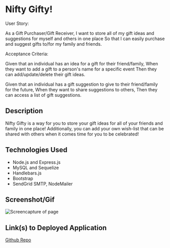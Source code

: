 # Nifty Gifty!

User Story:

As a Gift Purchaser/Gift Receiver,
I want to store all of my gift ideas and suggestions for myself and others in one place
So that I can easily purchase and suggest gifts to/for my family and friends.

Acceptance Criteria:

Given that an individual has an idea for a gift for their friend/family,
When they want to add a gift to a person's name for a specific event
Then they can add/update/delete their gift ideas.

Given that an individual has a gift suggestion to give to their friend/family for the future,
When they want to share suggestions to others,
Then they can access a list of gift suggestions.

## Description

Nifty Gifty is a way for you to store your gift ideas for all of your friends and family in one place! Additionally, you can add your own wish-list that can be shared with others when it comes time for you to be celebrated!

## Technologies Used

- Node.js and Express.js
- MySQL and Sequelize
- Handlebars.js
- Bootstrap
- SendGrid SMTP, NodeMailer

## Screenshot/Gif

![Screencapture of page](./Assets/images/niftyGiftyGif.gif "Page GIF")

## Link(s) to Deployed Application

<a href = "https://github.com/jgood13/nifty-gifty"
target="_blank">Github Repo</a>
